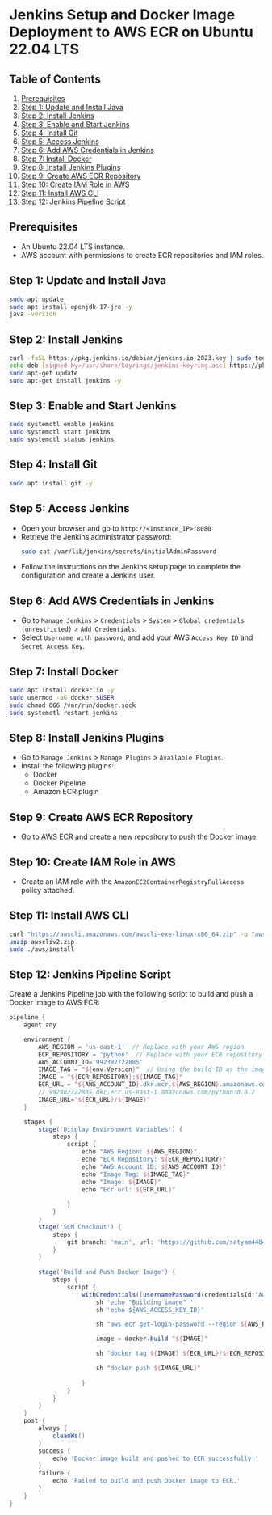 
# Jenkins Setup and Docker Image Deployment to AWS ECR on Ubuntu 22.04 LTS

## Table of Contents
1. [Prerequisites](#prerequisites)
2. [Step 1: Update and Install Java](#step-1-update-and-install-java)
3. [Step 2: Install Jenkins](#step-2-install-jenkins)
4. [Step 3: Enable and Start Jenkins](#step-3-enable-and-start-jenkins)
5. [Step 4: Install Git](#step-4-install-git)
6. [Step 5: Access Jenkins](#step-5-access-jenkins)
7. [Step 6: Add AWS Credentials in Jenkins](#step-6-add-aws-credentials-in-jenkins)
8. [Step 7: Install Docker](#step-7-install-docker)
9. [Step 8: Install Jenkins Plugins](#step-8-install-jenkins-plugins)
10. [Step 9: Create AWS ECR Repository](#step-9-create-aws-ecr-repository)
11. [Step 10: Create IAM Role in AWS](#step-10-create-iam-role-in-aws)
12. [Step 11: Install AWS CLI](#step-11-install-aws-cli)
13. [Step 12: Jenkins Pipeline Script](#step-12-jenkins-pipeline-script)

## Prerequisites
- An Ubuntu 22.04 LTS instance.
- AWS account with permissions to create ECR repositories and IAM roles.

## Step 1: Update and Install Java
```bash
sudo apt update
sudo apt install openjdk-17-jre -y
java -version
```

## Step 2: Install Jenkins
```bash
curl -fsSL https://pkg.jenkins.io/debian/jenkins.io-2023.key | sudo tee /usr/share/keyrings/jenkins-keyring.asc > /dev/null
echo deb [signed-by=/usr/share/keyrings/jenkins-keyring.asc] https://pkg.jenkins.io/debian binary/ | sudo tee /etc/apt/sources.list.d/jenkins.list > /dev/null
sudo apt-get update
sudo apt-get install jenkins -y
```

## Step 3: Enable and Start Jenkins
```bash
sudo systemctl enable jenkins
sudo systemctl start jenkins
sudo systemctl status jenkins
```

## Step 4: Install Git
```bash
sudo apt install git -y
```

## Step 5: Access Jenkins
- Open your browser and go to `http://<Instance_IP>:8080`
- Retrieve the Jenkins administrator password:
  ```bash
  sudo cat /var/lib/jenkins/secrets/initialAdminPassword
  ```
- Follow the instructions on the Jenkins setup page to complete the configuration and create a Jenkins user.

## Step 6: Add AWS Credentials in Jenkins
- Go to `Manage Jenkins` > `Credentials` > `System` > `Global credentials (unrestricted)` > `Add Credentials`.
- Select `Username with password`, and add your AWS `Access Key ID` and `Secret Access Key`.

## Step 7: Install Docker
```bash
sudo apt install docker.io -y
sudo usermod -aG docker $USER
sudo chmod 666 /var/run/docker.sock
sudo systemctl restart jenkins
```

## Step 8: Install Jenkins Plugins
- Go to `Manage Jenkins` > `Manage Plugins` > `Available Plugins`.
- Install the following plugins:
  - Docker
  - Docker Pipeline
  - Amazon ECR plugin

## Step 9: Create AWS ECR Repository
- Go to AWS ECR and create a new repository to push the Docker image.

## Step 10: Create IAM Role in AWS
- Create an IAM role with the `AmazonEC2ContainerRegistryFullAccess` policy attached.

## Step 11: Install AWS CLI
```bash
curl "https://awscli.amazonaws.com/awscli-exe-linux-x86_64.zip" -o "awscliv2.zip"
unzip awscliv2.zip
sudo ./aws/install
```

## Step 12: Jenkins Pipeline Script
Create a Jenkins Pipeline job with the following script to build and push a Docker image to AWS ECR:

```groovy
pipeline {
    agent any

    environment {
        AWS_REGION = 'us-east-1'  // Replace with your AWS region
        ECR_REPOSITORY = 'python'  // Replace with your ECR repository name
        AWS_ACCOUNT_ID='992382722885' 
        IMAGE_TAG = "${env.Version}"  // Using the build ID as the image tag
        IMAGE = "${ECR_REPOSITORY}:${IMAGE_TAG}"
        ECR_URL = "${AWS_ACCOUNT_ID}.dkr.ecr.${AWS_REGION}.amazonaws.com"
        // 992382722885.dkr.ecr.us-east-1.amazonaws.com/python:0.0.2
        IMAGE_URL="${ECR_URL}/${IMAGE}"
    }

    stages {
        stage('Display Environment Variables') {
            steps {
                script {
                    echo "AWS Region: ${AWS_REGION}"
                    echo "ECR Repository: ${ECR_REPOSITORY}"
                    echo "AWS Account ID: ${AWS_ACCOUNT_ID}"
                    echo "Image Tag: ${IMAGE_TAG}"
                    echo "Image: ${IMAGE}"
                    echo "Ecr url: ${ECR_URL}"
                
                }
            }
        }
        stage('SCM Checkout') {
            steps {
                git branch: 'main', url: 'https://github.com/satyam4484/Python_aws'
            }
        }
        
        stage('Build and Push Docker Image') {
            steps {
                script {
                    withCredentials([usernamePassword(credentialsId:"Aws_Credential",usernameVariable: 'AWS_ACCESS_KEY_ID', passwordVariable: 'AWS_SECRET_ACCESS_KEY')]) {
                        sh 'echo "Building image" '
                        sh 'echo ${AWS_ACCESS_KEY_ID}'

                        sh "aws ecr get-login-password --region ${AWS_REGION} | docker login --username AWS --password-stdin ${ECR_URL}"

                        image = docker.build "${IMAGE}" 

                        sh "docker tag ${IMAGE} ${ECR_URL}/${ECR_REPOSITORY}:${IMAGE_TAG}"

                        sh "docker push ${IMAGE_URL}"
                        
                    }
                }
            }
        }
    }
    post {
        always {
            cleanWs()
        }
        success {
            echo 'Docker image built and pushed to ECR successfully!'
        }
        failure {
            echo 'Failed to build and push Docker image to ECR.'
        }
    }
}



